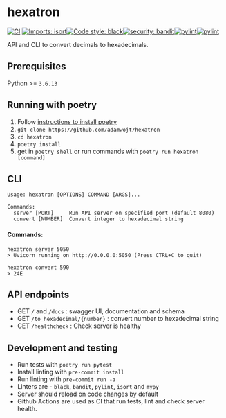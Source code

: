 # hexatron
[![CI](https://github.com/adamwojt/hexatron/workflows/ci/badge.svg?branch=master&event=push)](https://github.com/adamwojt/hexatron/actions)
[![Imports: isort](https://img.shields.io/badge/%20imports-isort-%231674b1?style=flat&labelColor=ef8336)](https://timothycrosley.github.io/isort/)[![Code style: black](https://img.shields.io/badge/code%20style-black-000000.svg)](https://github.com/psf/black)[![security: bandit](https://img.shields.io/badge/security-bandit-yellow.svg)](https://github.com/PyCQA/bandit)[![pylint](https://img.shields.io/badge/linter-pylint-purple)](https://www.pylint.org/)[![pylint](https://img.shields.io/badge/typing-mypy-blue)](https://mypy.readthedocs.io/en/stable/)

API and CLI to convert decimals to hexadecimals.
## Prerequisites
Python >= `3.6.13`

## Running with poetry

1. Follow [instructions to install poetry](https://python-poetry.org/docs/)
2. `git clone https://github.com/adamwojt/hexatron`
3. `cd hexatron`
4. `poetry install`
5. get in `poetry shell` or run commands with `poetry run hexatron [command]`


## CLI
```
Usage: hexatron [OPTIONS] COMMAND [ARGS]...

Commands:
  server [PORT]     Run API server on specified port (default 8080)
  convert [NUMBER]  Convert integer to hexadecimal string
```
#### Commands:
```
hexatron server 5050
> Uvicorn running on http://0.0.0.0:5050 (Press CTRL+C to quit)
```

```
hexatron convert 590
> 24E
```

## API endpoints
- GET `/` and `/docs` : swagger UI, documentation and schema
- GET `/to_hexadecimal/{number}` : convert number to hexadecimal string
- GET `/healthcheck` : Check server is healthy

## Development and testing
- Run tests with `poetry run pytest`
- Install linting with `pre-commit install`
- Run linting with `pre-commit run -a`
- Linters are - `black`, `bandit`, `pylint`, `isort` and `mypy`
- Server should reload on code changes by default
- Github Actions are used as CI that run tests, lint and check server health.
